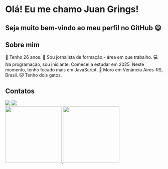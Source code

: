 # Olá! Eu me chamo Juan Grings!
## Seja muito bem-vindo ao meu perfil no GitHub :smiley:

## Sobre mim
<div>
  🤙 Tenho 26 anos.
  📰 Sou jornalista de formação - área em que trabalho.
  💻 Na programação, sou iniciante. Comecei a estudar em 2025. Neste momento, tenho focado mais em JavaScript.
  📍 Moro em Venâncio Aires-RS, Brasil.
  🐱 Tenho dois gatos.
</div>

## Contatos
<div>
  <a href="https://instagram.com/juangrings" target="_blank"><img loading="lazy" src="https://img.shields.io/badge/-Instagram-%23E4405F?style=for-the-badge&logo=instagram&logoColor=white" target="_blank"></a>
  <a href = "mailto:juannicolaug@gmail.com"><img loading="lazy" src="https://img.shields.io/badge/Gmail-D14836?style=for-the-badge&logo=gmail&logoColor=white" target="_blank"></a>
</div>


<div>
<a href="https://github.com/juangrings">
<img loading="lazy" height="180em" src="https://github-readme-stats.vercel.app/api/top-langs/?username=juangrings&layout=compact&langs_count=7&theme=dracula"/>
<img loading="lazy" height="180em" src="https://github-readme-stats.vercel.app/api?username=juangrings&show_icons=true&theme=dracula&include_all_commits=true&count_private=true"/>
</div>
